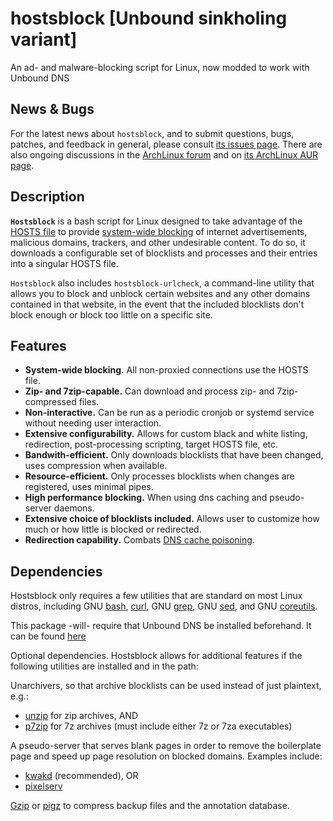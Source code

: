 hostsblock [Unbound sinkholing variant]
==========
An ad- and malware-blocking script for Linux, now modded to work with Unbound DNS

News & Bugs
-----------
For the latest news about `hostsblock`, and to submit questions, bugs, patches, and feedback in general, please consult [its issues page](https://github.com/gaenserich/hostsblock/issues). There are also ongoing discussions in the [ArchLinux forum](https://bbs.archlinux.org/viewtopic.php?id=139784) and on [its ArchLinux AUR page](https://aur.archlinux.org/packages/hostsblock/).

Description
-----------
**`Hostsblock`** is a bash script for Linux designed to take advantage of the [HOSTS file](https://en.wikipedia.org/wiki/Hosts_file) to provide [system-wide blocking](http://winhelp2002.mvps.org/hosts.htm) of internet advertisements, malicious domains, trackers, and other undesirable content. To do so, it downloads a configurable set of blocklists and processes and their entries into a singular HOSTS file.

`Hostsblock` also includes `hostsblock-urlcheck`, a command-line utility that allows you to block and unblock certain websites and any other domains contained in that website, in the event that the included blocklists don't block enough or block too little on a specific site.

Features
--------
* **System-wide blocking.** All non-proxied connections use the HOSTS file.
* **Zip- and 7zip-capable.** Can download and process zip- and 7zip-compressed files.
* **Non-interactive.** Can be run as a periodic cronjob or systemd service without needing user interaction.
* **Extensive configurability.** Allows for custom black and white listing, redirection, post-processing scripting, target HOSTS file, etc.
* **Bandwith-efficient.** Only downloads blocklists that have been changed, uses compression when available.
* **Resource-efficient.** Only processes blocklists when changes are registered, uses minimal pipes.
* **High performance blocking.** When using dns caching and pseudo-server daemons.
* **Extensive choice of blocklists included.** Allows user to customize how much or how little is blocked or redirected.
* **Redirection capability.** Combats [DNS cache poisoning](https://en.wikipedia.org/wiki/DNS_cache_poisoning).

Dependencies
------------
Hostsblock only requires a few utilities that are standard on most Linux distros, including GNU [bash](http://www.gnu.org/software/bash/bash.html), [curl](http://curl.haxx.se/), GNU [grep](http://www.gnu.org/software/grep/grep.html), GNU [sed](http://www.gnu.org/software/sed), and GNU [coreutils](http://www.gnu.org/software/coreutils).

This package -will- require that Unbound DNS be installed beforehand. It can be found [here](https://www.unbound.net/index.html)

Optional dependencies. Hostsblock allows for additional features if the following utilities are installed and in the path:

Unarchivers, so that archive blocklists can be used instead of just plaintext, e.g.:
* [unzip](http://www.info-zip.org/UnZip.html) for zip archives, AND
* [p7zip](http://p7zip.sourceforge.net/) for 7z archives (must include either 7z or 7za executables)

A pseudo-server that serves blank pages in order to remove the boilerplate page and speed up page resolution on blocked domains. Examples include:
* [kwakd](https://code.google.com/p/kwakd/) (recommended), OR
* [pixelserv](http://proxytunnel.sourceforge.net/pixelserv.php)

[Gzip](http://www.gnu.org/software/gzip/) or [pigz](http://www.zlib.net/pigz/) to compress backup files and the annotation database. 


